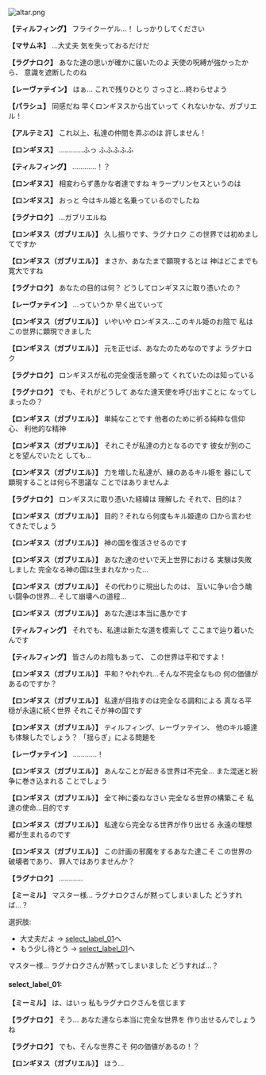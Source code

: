 
![altar.png](../images/backgrounds/altar.png)

**【ティルフィング】**
フライクーゲル…！
しっかりしてください

**【マサムネ】**
…大丈夫
気を失っておるだけだ

**【ラグナロク】**
あなた達の思いが確かに届いたのよ
天使の呪縛が強かったから、
意識を遮断したのね

**【レーヴァテイン】**
はぁ…
これで残りひとり
さっさと…終わらせよう

**【パラシュ】**
同感だね
早くロンギヌスから出ていって
くれないかな、ガブリエル！

**【アルテミス】**
これ以上、私達の仲間を弄ぶのは
許しません！

**【ロンギヌス】**
…………ふっ
ふふふふふ

**【ティルフィング】**
…………！？

**【ロンギヌス】**
相変わらず愚かな者達ですね
キラープリンセスというのは

**【ロンギヌス】**
おっと
今はキル姫と名乗っているのでしたね

**【ラグナロク】**
…ガブリエルね

**【ロンギヌス（ガブリエル）】**
久し振りです、ラグナロク
この世界では初めましてですか

**【ロンギヌス（ガブリエル）】**
まさか、あなたまで顕現するとは
神はどこまでも寛大ですね

**【ラグナロク】**
あなたの目的は何？
どうしてロンギヌスに取り憑いたの？

**【レーヴァテイン】**
…っていうか
早く出ていって

**【ロンギヌス（ガブリエル）】**
いやいや
ロンギヌス…このキル姫のお陰で
私はこの世界に顕現できました

**【ロンギヌス（ガブリエル）】**
元を正せば、あなたのためなのですよ
ラグナロク

**【ラグナロク】**
ロンギヌスが私の完全復活を願って
くれていたのは知っている

**【ラグナロク】**
でも、それがどうして
あなた達天使を呼び出すことに
なってしまったの？

**【ロンギヌス（ガブリエル）】**
単純なことです
他者のために祈る純粋な信仰心、
利他的な精神

**【ロンギヌス（ガブリエル）】**
それこそが私達の力となるのです
彼女が別のことを望んでいたと
しても…

**【ロンギヌス（ガブリエル）】**
力を増した私達が、縁のあるキル姫を
器にして顕現することは何ら不思議な
ことではありませんよ

**【ラグナロク】**
ロンギヌスに取り憑いた経緯は
理解した
それで、目的は？

**【ロンギヌス（ガブリエル）】**
目的？それなら何度もキル姫達の
口から言わせてきたでしょう

**【ロンギヌス（ガブリエル）】**
神の国を復活させるのです

**【ロンギヌス（ガブリエル）】**
あなた達のせいで天上世界における
実験は失敗しました
完全なる神の国は生まれなかった…

**【ロンギヌス（ガブリエル）】**
その代わりに現出したのは、
互いに争い合う醜い闘争の世界…
そして崩壊への道程…

**【ロンギヌス（ガブリエル）】**
あなた達は本当に愚かです

**【ティルフィング】**
それでも、私達は新たな道を模索して
ここまで辿り着いたんです

**【ティルフィング】**
皆さんのお陰もあって、
この世界は平和ですよ！

**【ロンギヌス（ガブリエル）】**
平和？やれやれ…そんな不完全なもの
何の価値があるのですか？

**【ロンギヌス（ガブリエル）】**
私達が目指すのは完全なる調和による
真なる平穏が永遠に続く世界
それこそが神の国です

**【ロンギヌス（ガブリエル）】**
ティルフィング、レーヴァテイン、
他のキル姫達も体験したでしょう？
「揺らぎ」による問題を

**【レーヴァテイン】**
…………！

**【ロンギヌス（ガブリエル）】**
あんなことが起きる世界は不完全…
また混迷と紛争に巻き込まれる
ことでしょう

**【ロンギヌス（ガブリエル）】**
全て神に委ねなさい
完全なる世界の構築こそ
私達の使命…目的です

**【ロンギヌス（ガブリエル）】**
私達なら完全なる世界が作り出せる
永遠の理想郷が生まれるのです

**【ロンギヌス（ガブリエル）】**
この計画の邪魔をするあなた達こそ
この世界の破壊者であり、
罪人ではありませんか？

**【ラグナロク】**
…………

**【ミーミル】**
マスター様…
ラグナロクさんが黙ってしまいました
どうすれば…？

選択肢:
- 大丈夫だよ → [select_label_01](#select_label_01)へ
- もう少し待とう → [select_label_01](#select_label_01)へ

マスター様…
ラグナロクさんが黙ってしまいました
どうすれば…？

#### select_label_01:

**【ミーミル】**
は、はいっ
私もラグナロクさんを信じます

**【ラグナロク】**
そう…
あなた達なら本当に完全な世界を
作り出せるんでしょうね

**【ラグナロク】**
でも、そんな世界こそ
何の価値があるの！？

**【ロンギヌス（ガブリエル）】**
ほう…
